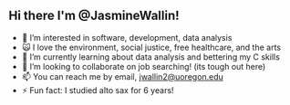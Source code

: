 ## Hi there I'm @JasmineWallin!
- 👀 I’m interested in software, development, data analysis
- 🙀 I love the environment, social justice, free healthcare, and the arts
- 🌱 I’m currently learning about data analysis and bettering my C skills
- 💞️ I’m looking to collaborate on job searching! (its tough out here)
- 📫 You can reach me by email, jwallin2@uoregon.edu
- ⚡ Fun fact: I studied alto sax for 6 years!
